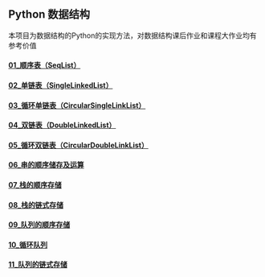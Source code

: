 ## Python 数据结构

本项目为数据结构的Python的实现方法，对数据结构课后作业和课程大作业均有参考价值

#### [01_顺序表（SeqList）](https://github.com/sunxingyui5/Python-Data-Structure/blob/main/01_%E9%A1%BA%E5%BA%8F%E8%A1%A8.py) 
#### [02_单链表（SingleLinkedList）](https://github.com/sunxingyui5/Python-Data-Structure/blob/main/02_%E5%8D%95%E9%93%BE%E8%A1%A8.py)
#### [03_循环单链表（CircularSingleLinkList）](https://github.com/sunxingyui5/Python-Data-Structure/blob/main/03_%E5%BE%AA%E7%8E%AF%E5%8D%95%E9%93%BE%E8%A1%A8.py)
#### [04_双链表（DoubleLinkedList）](https://github.com/sunxingyui5/Python-Data-Structure/blob/main/04_%E5%8F%8C%E9%93%BE%E8%A1%A8.py)
#### [05_循环双链表（CircularDoubleLinkList）](https://github.com/sunxingyui5/Python-Data-Structure/blob/main/05_%E5%BE%AA%E7%8E%AF%E5%8F%8C%E9%93%BE%E8%A1%A8.py)
#### [06_串的顺序储存及运算](https://github.com/sunxingyui5/Python-Data-Structure/blob/main/06_%E4%B8%B2%E7%9A%84%E9%A1%BA%E5%BA%8F%E5%82%A8%E5%AD%98%E5%8F%8A%E8%BF%90%E7%AE%97.py)
#### [07_栈的顺序存储](https://github.com/sunxingyui5/Python-Data-Structure/blob/main/07_%E6%A0%88%E7%9A%84%E9%A1%BA%E5%BA%8F%E5%AD%98%E5%82%A8.py)
#### [08_栈的链式存储](https://github.com/sunxingyui5/Python-Data-Structure/blob/main/08_%E6%A0%88%E7%9A%84%E9%93%BE%E5%BC%8F%E5%AD%98%E5%82%A8.py)
#### [09_队列的顺序存储](https://github.com/sunxingyui5/Python-Data-Structure/blob/main/09_%E9%98%9F%E5%88%97%E7%9A%84%E9%A1%BA%E5%BA%8F%E5%AD%98%E5%82%A8.py)
#### [10_循环队列](https://github.com/sunxingyui5/Python-Data-Structure/blob/main/10_%E5%BE%AA%E7%8E%AF%E9%98%9F%E5%88%97.py)
#### [11_队列的链式存储](https://github.com/sunxingyui5/Python-Data-Structure/blob/main/11_%E9%98%9F%E5%88%97%E7%9A%84%E9%93%BE%E5%BC%8F%E5%AD%98%E5%82%A8.py)
